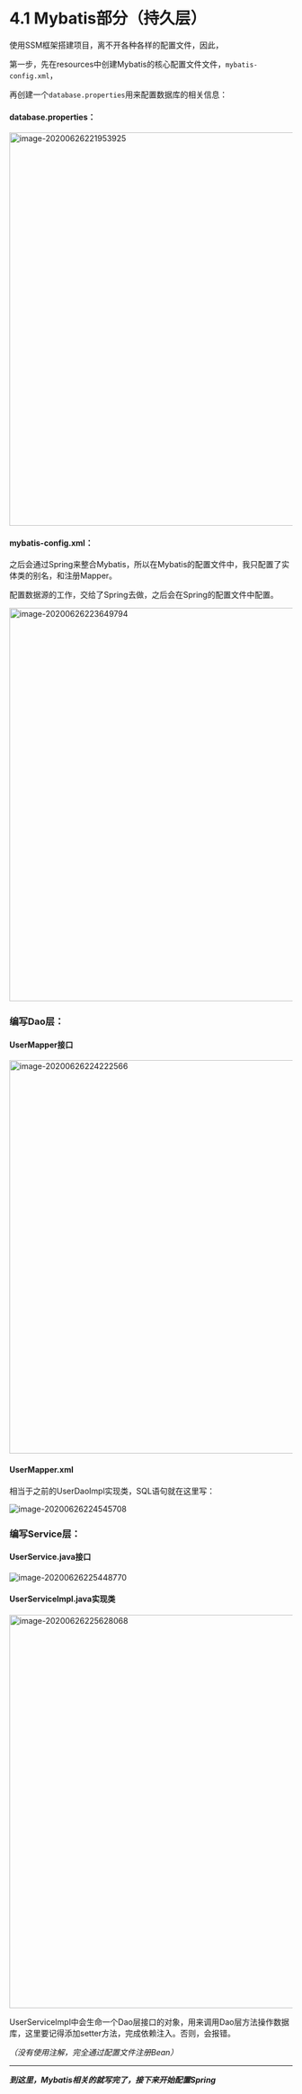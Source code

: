 # 4.1 Mybatis部分（持久层）

使用SSM框架搭建项目，离不开各种各样的配置文件，因此，

第一步，先在resources中创建Mybatis的核心配置文件文件，`mybatis-config.xml`，

再创建一个`database.properties`用来配置数据库的相关信息：

#### database.properties：

<img src="https://images.shiguangping.com/imgs/20200626221953.png" alt="image-20200626221953925" width="700px" />

#### mybatis-config.xml：

之后会通过Spring来整合Mybatis，所以在Mybatis的配置文件中，我只配置了实体类的别名，和注册Mapper。

配置数据源的工作，交给了Spring去做，之后会在Spring的配置文件中配置。

<img src="https://images.shiguangping.com/imgs/20200626223649.png" alt="image-20200626223649794" width="700px" />



### 编写Dao层：

#### UserMapper接口

<img src="https://images.shiguangping.com/imgs/20200626224222.png" alt="image-20200626224222566" width="700px" />



#### UserMapper.xml

相当于之前的UserDaoImpl实现类，SQL语句就在这里写：

![image-20200626224545708](https://images.shiguangping.com/imgs/20200626224545.png)



### 编写Service层：

#### UserService.java接口

![image-20200626225448770](https://images.shiguangping.com/imgs/20200626225448.png)

#### UserServiceImpl.java实现类

<img src="https://images.shiguangping.com/imgs/20200626225628.png" alt="image-20200626225628068" width="700px" />

UserServiceImpl中会生命一个Dao层接口的对象，用来调用Dao层方法操作数据库，这里要记得添加setter方法，完成依赖注入。否则，会报错。

*（没有使用注解，完全通过配置文件注册Bean）*

****

***到这里，Mybatis相关的就写完了，接下来开始配置Spring***

